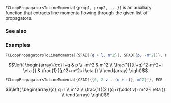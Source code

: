 `FCLoopPropagatorsToLineMomenta[{prop1, prop2, ...}]` is an auxiliary function that extracts line momenta flowing through the given list of propagators.

### See also

### Examples

```mathematica
FCLoopPropagatorsToLineMomenta[{SFAD[{q + l, m^2}], SFAD[{p, -m^2}]}, FCE -> True]
```

$$\left(
\begin{array}{cc}
 l+q & p \\
 -m^2 & m^2 \\
 \frac{1}{((l+q)^2-m^2+i \eta )} & \frac{1}{(p^2+m^2+i \eta )} \\
\end{array}
\right)$$

```mathematica
FCLoopPropagatorsToLineMomenta[{CFAD[{{0, 2 v . (q + r)}, m^2}]}, FCE -> True, AuxiliaryMomenta -> {v}]
```

$$\left(
\begin{array}{c}
 q+r \\
 m^2 \\
 \frac{1}{(2 ((q+r)\cdot v)+m^2-i \eta )} \\
\end{array}
\right)$$